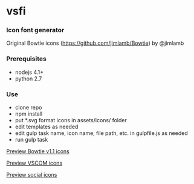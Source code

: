 # vsfi
### Icon font generator
Original Bowtie icons (https://github.com/jimlamb/Bowtie) by @jimlamb

### Prerequisites
- nodejs 4.1+
- python 2.7

### Use
- clone repo
- npm install
- put *.svg format icons in assets/icons/ folder
- edit templates as needed
- edit gulp task name, icon name, file path, etc. in gulpfile.js as needed
- run gulp task

[Preview Bowtie v1.1 icons](http://htmlpreview.github.io/?https://github.com/chryw/vsfi/blob/master/bowtie.html)

[Preview VSCOM icons](http://htmlpreview.github.io/?https://github.com/chryw/vsfi/blob/master/vscom.html)

[Preview social icons](http://htmlpreview.github.io/?https://github.com/chryw/vsfi/blob/master/vssocial.html)
